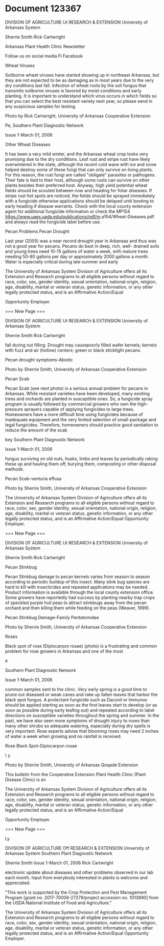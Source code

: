 # Document 123367

DIVISION OF AGRICULTURE
Ut RESEARCH & EXTENSION
University of Arkansas System

Sherrie Smith
Rick Cartwright

Arkansas Plant Health Clinic
Newsletter

Follow us on social media
Fi Facebook

Wheat Viruses

Soilborne wheat viruses have started showing
up in northeast Arkansas, but they are not
expected to be as damaging as in most years
due to the very dry conditions last fall. Infection
of wheat roots by the soil fungus that transmits
soilborne viruses is favored by moist conditions
and early planting. It is important to understand
which virus occurs in which fields so that you
can select the best resistant variety next year,
so please send in any suspicious samples for
testing.

Photo by Rick Cartwright, University of Arkansas
Cooperative Extension

Pe,
Southern Plant Diagnostic Network

Issue 1-March 01, 2006

Other Wheat Diseases

It has been a very mild winter, and the
Arkansas wheat crop looks very promising due
to the dry conditions. Leaf rust and stripe rust
have likely overwintered in the state, although
the recent cold wave with ice and snow helped
destroy some of these fungi that can only
survive on living plants. For this reason, the
rust fungi are called "obligate" parasites or
pathogens. Their fate is tied to their host,
although some rusts can survive on other
plants besides their preferred host. Anyway,
high yield potential wheat fields should be
scouted between now and heading for foliar
diseases. If stripe rust hot spots are noticed,
the fields should be sprayed immediately with
a fungicide otherwise applications should be
delayed until booting to early heading if disease
warrants. Check with the local county
extension agent for additional fungicide
information or check the MP154
https://www.uaex.uada.edu/publications/pdf/m
p154/Wheat-Diseases.pdf and always read the
fungicide label before use.

Pecan Problems
Pecan Drought

Last year (2005) was a near record drought
year in Arkansas and thus was not a good year
for pecans. Pecans do best in deep, rich, well-
drained soils and young trees need 10-15
gallons of water a week, with mature trees
needing 50-80 gallons per day or
approximately 2000 gallons a month. Water is
especially critical during late summer and early

The University of Arkansas System Division of Agriculture offers all its Extension and Research programs to all eligible
persons without regard to race, color, sex, gender identity, sexual orientation, national origin, religion, age, disability,
marital or veteran status, genetic information, or any other legally protected status, and is an Affirmative Action/Equal

Opportunity Employer.

=== New Page ===

DIVISION OF AGRICULTURE
Ut RESEARCH & EXTENSION
University of Arkansas System

Sherrie Smith
Rick Cartwright

fall during nut filling. Drought may causepoorly
filled wafer kernels; kernels with fuzz and air
(hollow) centers; green or black sticktight
pecans.

Pecan drought symptoms-Abiotic

Photo by Sherrie Smith, University of Arkansas
Cooperative Extension

Pecan Scab

Pecan Scab (see next photo) is a serious annual
problem for pecans in Arkansas. While resistant
varieties have been developed, many existing
trees and orchards are planted in susceptible
ones. So, a fungicide spray program is usually
followed by commercial growers who own the
high-pressure sprayers capable of applying
fungicides to large trees. Homeowners have a
more difficult time using fungicides because of
inadequate equipment and the very limited
selection of small-package and legal fungicides.
Therefore, homeowners should practice good
sanitation to reduce the amount of the scab

bey
Southern Plant Diagnostic Network

Issue 1-March 01, 2006

fungus surviving on old nuts, husks, limbs and
leaves by periodically raking these up and
hauling them off, burying them, composting or
other disposal methods.

Pecan Scab-venturia effusa

Photo by Sherrie Smith, University of Arkansas
Cooperative Extension

The University of Arkansas System Division of Agriculture offers all its Extension and Research programs to all eligible
persons without regard to race, color, sex, gender identity, sexual orientation, national origin, religion, age, disability,
marital or veteran status, genetic information, or any other legally protected status, and is an Affirmative Action/Equal
Opportunity Employer.

=== New Page ===

DIVISION OF AGRICULTURE
Ut RESEARCH & EXTENSION
University of Arkansas System

Sherrie Smith
Rick Cartwright

Pecan Stinkbug

Pecan Stinkbug damage to pecan kernels
varies from season to season according to
periodic buildup of this insect. Many stink bug
species are hard to kill with insecticides and
repeated applications may be needed. Product
information is available through the local county
extension office. Some growers have reportedly
had success by planting nearby trap crops of
speckled purple hull peas to attract stinkbugs
away from the pecan orchard and then killing
them while feeding on the peas (Weaver, 1999).

Pecan Stinkbug Damage-Family
Pentatomidae

Photo by Sherrie Smith, University of Arkansas
Cooperative Extension

Roses

Black spot of rose (Diplocarpon rosae) (photo)
is a frustrating and common problem for rose
growers in Arkansas and one of the most

é

Southern Plant Diagnostic Network

Issue 1-March 01, 2006

common samples sent to the clinic. Very early
spring is a good time to prune out diseased or
weak canes and rake up fallen leaves that
harbor the black spot fungus. A protectant
fungicide such as Daconil or Immunox should
be applied starting as soon as the first leaves
start to develop (or as soon as possible during
early leafing out) and repeated according to
label directions on susceptible varieties
throughout the spring and summer. In the past,
we have also seen more symptoms of drought
injury to roses than many other shrubs so
adequate watering, especially during dry spells
is very important. Rose experts advise that
blooming roses may need 2 inches of water a
week when growing and no rainfall is received.

Rose Black Spot-Dipiocarpon rosae

\ y

Photo by Sherrie Smith, University of Arkansas Qoqade
Extension

This bulletin from the Cooperative Extension
Plant Health Clinic (Plant Disease Clinic) is an

The University of Arkansas System Division of Agriculture offers all its Extension and Research programs to all eligible
persons without regard to race, color, sex, gender identity, sexual orientation, national origin, religion, age, disability,
marital or veteran status, genetic information, or any other legally protected status, and is an Affirmative Action/Equal

Opportunity Employer.

=== New Page ===

Ly

DIVISION OF AGRICULTURE
Off RESEARCH & EXTENSION
University of Arkansas System Southern Plant Diagnostic Network

Sherrie Smith Issue 1-March 01, 2006
Rick Cartwright

electronic update about diseases and other
problems observed in our lab each month.
Input from everybody interested in plants is
welcome and appreciated.

"This work is supported by the Crop Protection
and Pest Management Program [grant no.
2017-70006-27279/project accession no.
1013890] from the USDA National Institute of
Food and Agriculture."

The University of Arkansas System Division of Agriculture offers all its Extension and Research programs to all eligible
persons without regard to race, color, sex, gender identity, sexual orientation, national origin, religion, age, disability,
marital or veteran status, genetic information, or any other legally protected status, and is an Affirmative Action/Equal
Opportunity Employer.